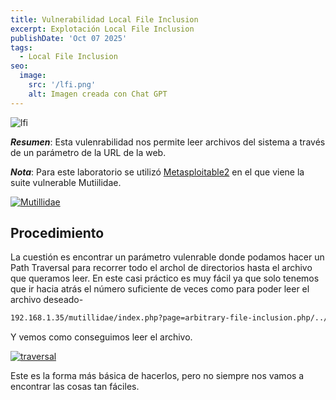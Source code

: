 ```yaml
---
title: Vulnerabilidad Local File Inclusion
excerpt: Explotación Local File Inclusion
publishDate: 'Oct 07 2025'
tags:
  - Local File Inclusion
seo:
  image:
    src: '/lfi.png'
    alt: Imagen creada con Chat GPT
---
```


![lfi](/lfi.png)

***Resumen***: Esta vulenrabilidad nos permite leer archivos del sistema a través de un parámetro de la URL de la web.

***Nota***: Para este laboratorio se utilizó [Metasploitable2](https://docs.rapid7.com/metasploit/metasploitable-2/) en el que viene la suite vulnerable Mutiilidae.

[![Mutillidae](/Mutillidae.png)](/Mutillidae.png)

## Procedimiento

La cuestión es encontrar un parámetro vulenrable donde podamos hacer un Path Traversal para recorrer todo el archol de directorios hasta el archivo que queramos leer. En este casi práctico es muy fácil ya que solo tenemos que ir hacia atrás el número suficiente de veces como para poder leer el archivo deseado-

```bash
192.168.1.35/mutillidae/index.php?page=arbitrary-file-inclusion.php/../../../../../etc/passwd
```
Y vemos como conseguimos leer el archivo.

[![traversal](/traversal.png)](/traversal.png)

Este es la forma más básica de hacerlos, pero no siempre nos vamos a encontrar las cosas tan fáciles.


